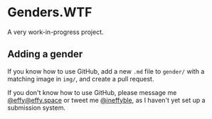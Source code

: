 # Genders.WTF

A very work-in-progress project.

## Adding a gender

If you know how to use GitHub, add a new `.md` file to `gender/` with a matching
image in `img/`, and create a pull request.

If you don't know how to use GitHub, please message me [@effy@effy.space](https://social.effy.space/@effy) or tweet me [@ineffyble](https://twitter.com/ineffyble), as I haven't yet set up a submission system.